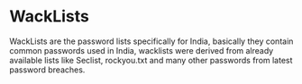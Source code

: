 # WackLists

WackLists are the password lists specifically for India, basically they contain common passwords used in India, wacklists were derived from already available lists like Seclist, rockyou.txt and many other passwords from latest password breaches.